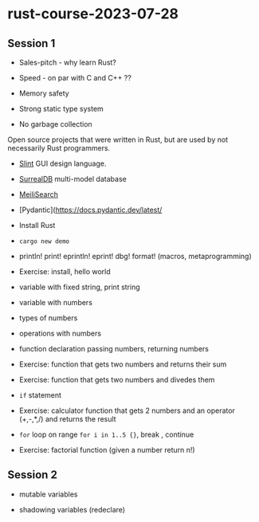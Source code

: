 # rust-course-2023-07-28

## Session 1

* Sales-pitch - why learn Rust?

* Speed - on par with C and C++ ??
* Memory safety

* Strong static type system
* No garbage collection


Open source projects that were written in Rust, but are used by not necessarily Rust programmers.

* [Slint](https://slint.dev/) GUI design language.
* [SurrealDB](https://surrealdb.com/) multi-model database
* [MeiliSearch](https://www.meilisearch.com/)


* [Pydantic](https://docs.pydantic.dev/latest/

* Install Rust

* `cargo new demo`

* println! print!   eprintln!   eprint!  dbg!  format!  (macros, metaprogramming)

* Exercise: install, hello world

* variable with fixed string, print string

* variable with numbers
* types of numbers
* operations with numbers

* function declaration passing numbers, returning numbers

* Exercise: function that gets two numbers and returns their sum
* Exercise: function that gets two numbers and divedes them

* `if` statement

* Exercise: calculator function that gets 2 numbers and an operator (+,-,*,/) and returns the result

* `for` loop on range `for i in 1..5 {}`, break , continue

* Exercise: factorial function (given a number return n!)



## Session 2

* mutable variables

* shadowing variables (redeclare)


